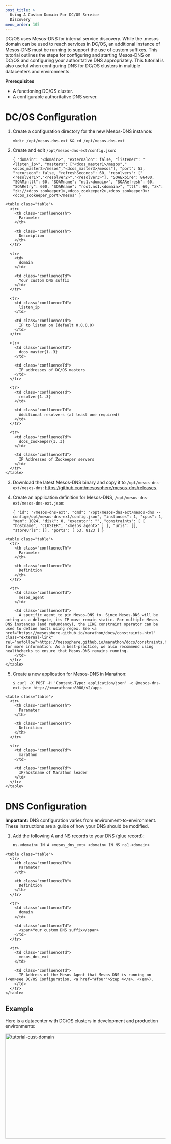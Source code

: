 ```yaml
---
post_title: >
  Using A Custom Domain For DC/OS Service
  Discovery
menu_order: 105
---
```

DC/OS uses Mesos-DNS for internal service discovery. While the .mesos domain can be used to reach services in DC/OS, an additional instance of Mesos-DNS must be running to support the use of custom suffixes. This tutorial outlines the steps for configuring and starting Mesos-DNS on DC/OS and configuring your authoritative DNS appropriately. This tutorial is also useful when configuring DNS for DC/OS clusters in multiple datacenters and environments.

**Prerequisites**

  * A functioning DC/OS cluster.
  * A configurable authoritative DNS server.

# DC/OS Configuration

  1. Create a configuration directory for the new Mesos-DNS instance:
    
        `mkdir /opt/mesos-dns-ext && cd /opt/mesos-dns-ext
        `

  2. Create and edit `/opt/mesos-dns-ext/config.json`:
    
        `{
          "domain": "<domain>",
          "externalon": false,
          "listener": "<listen_ip>",
          "masters": ["<dcos_master1>/mesos","<dcos_master2>/mesos","<dcos_master3>/mesos"],
          "port": 53,
          "recurseon": false,
          "refreshSeconds": 60,
          "resolvers": ["<resolver1>","<resolver2>","<resolver3>"],
          "SOAExpire": 86400,
          "SOAMinttl": 60,
          "SOAMname": "ns1.<domain>",
          "SOARefresh": 60,
          "SOARetry": 600,
          "SOARname": "root.ns1.<domain>",
          "ttl": 60,
          "zk": "zk://<dcos_zookeeper1>,<dcos_zookeeper2>,<dcos_zookeeper3>:<dcos_zookeeper_port>/mesos"
        }
        `
    
    <table class="table">
      <tr>
        <th class="confluenceTh">
          Parameter
        </th>
        
        <th class="confluenceTh">
          Description
        </th>
      </tr>
      
      <tr>
        <td>
          domain
        </td>
        
        <td class="confluenceTd">
          Your custom DNS suffix
        </td>
      </tr>
      
      <tr>
        <td class="confluenceTd">
          listen_ip
        </td>
        
        <td class="confluenceTd">
          IP to listen on (default 0.0.0.0)
        </td>
      </tr>
      
      <tr>
        <td class="confluenceTd">
          dcos_master{1..3}
        </td>
        
        <td class="confluenceTd">
          IP addresses of DC/OS masters
        </td>
      </tr>
      
      <tr>
        <td class="confluenceTd">
          resolver{1..3}
        </td>
        
        <td class="confluenceTd">
          Additional resolvers (at least one required)
        </td>
      </tr>
      
      <tr>
        <td class="confluenceTd">
          dcos_zookeeper{1..3}
        </td>
        
        <td class="confluenceTd">
          IP Addresses of Zookeeper servers
        </td>
      </tr>
    </table>

  3. Download the latest Mesos-DNS binary and copy it to `/opt/mesos-dns-ext/mesos-dns`: <https://github.com/mesosphere/mesos-dns/releases>.

  4. <a name="four"></a>Create an application definition for Mesos-DNS, `/opt/mesos-dns-ext/mesos-dns-ext.json`:
    
        `{
          "id": "/mesos-dns-ext",
          "cmd": "/opt/mesos-dns-ext/mesos-dns --config=/opt/mesos-dns-ext/config.json",
          "instances": 1,
          "cpus": 1,
          "mem": 1024,
          "disk": 0,
          "executor": "",
          "constraints": [
            [
              "hostname",
              "CLUSTER",
              "<mesos_agent>"
            ]
          ],
          "uris": [],
          "storeUrls": [],
          "ports": [
            53,
            8123
          ]
        } 
        `
    
    <table class="table">
      <tr>
        <th class="confluenceTh">
          Parameter
        </th>
        
        <th class="confluenceTh">
          Definition
        </th>
      </tr>
      
      <tr>
        <td class="confluenceTd">
          mesos_agent
        </td>
        
        <td class="confluenceTd">
          A specific agent to pin Mesos-DNS to. Since Mesos-DNS will be acting as a delegate, its IP must remain static. For multiple Mesos-DNS instances (and redundancy), the LIKE constraint operator can be used to define hosts using regex. See <a href="https://mesosphere.github.io/marathon/docs/constraints.html" class="external-link" rel="nofollow">https://mesosphere.github.io/marathon/docs/constraints.html</a> for more information. As a best-practice, we also recommend using healthchecks to ensure that Mesos-DNS remains running.
        </td>
      </tr>
    </table>

  5. Create a new application for Mesos-DNS in Marathon:
    
        `$ curl -X POST -H 'Content-Type: application/json' -d @mesos-dns-ext.json http://<marathon>:8080/v2/apps
        `
    
    <table class="table">
      <tr>
        <th class="confluenceTh">
          Parameter
        </th>
        
        <th class="confluenceTh">
          Definition
        </th>
      </tr>
      
      <tr>
        <td class="confluenceTd">
          marathon
        </td>
        
        <td class="confluenceTd">
          IP/hostname of Marathon leader
        </td>
      </tr>
    </table>

# DNS Configuration

**Important:** DNS configuration varies from environment-to-environment. These instructions are a guide of how your DNS should be modified.

  1. Add the following A and NS records to your DNS (glue record):
    
        `ns.<domain> IN A <mesos_dns_ext>
        <domain> IN NS ns1.<domain>
        `
    
    <table class="table">
      <tr>
        <th class="confluenceTh">
          Parameter
        </th>
        
        <th class="confluenceTh">
          Definition
        </th>
      </tr>
      
      <tr>
        <td class="confluenceTd">
          domain
        </td>
        
        <td class="confluenceTd">
          <span>Your custom DNS suffix</span>
        </td>
      </tr>
      
      <tr>
        <td class="confluenceTd">
          mesos_dns_ext
        </td>
        
        <td class="confluenceTd">
          IP Address of the Mesos Agent that Mesos-DNS is running on (<em>see DC/OS Configuration, <a href="#four">Step 4</a>, </em>).
        </td>
      </tr>
    </table>

## Example

Here is a datacenter with DC/OS clusters in development and production environments:

<a href="/wp-content/uploads/2016/03/tutorial-cust-domain.png" rel="attachment wp-att-3898"><img src="/wp-content/uploads/2016/03/tutorial-cust-domain-800x330.png" alt="tutorial-cust-domain" width="800" height="330" class="alignnone size-large wp-image-3898" /></a>